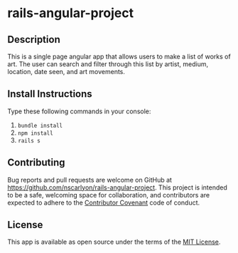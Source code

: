 # rails-angular-project

## Description

This is a single page angular app that allows users to make a list of works of art. The user can search and filter through this list by artist, medium, location, date seen, and art movements.

## Install Instructions

Type these following commands in your console:
  1. `bundle install`
  2. `npm install`
  3. `rails s`

## Contributing

Bug reports and pull requests are welcome on GitHub at https://github.com/nscarlyon/rails-angular-project. This project is intended to be a safe, welcoming space for collaboration, and contributors are expected to adhere to the [Contributor Covenant](contributor-covenant.org) code of conduct.

## License

This app is available as open source under the terms of the [MIT License](http://opensource.org/licenses/MIT).

